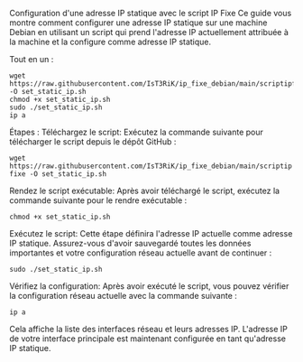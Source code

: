 Configuration d'une adresse IP statique avec le script IP Fixe
Ce guide vous montre comment configurer une adresse IP statique sur une machine Debian en utilisant un script qui prend l'adresse IP actuellement attribuée à la machine et la configure comme adresse IP statique.

Tout en un :
```
wget https://raw.githubusercontent.com/IsT3RiK/ip_fixe_debian/main/scriptipfixe -O set_static_ip.sh
chmod +x set_static_ip.sh
sudo ./set_static_ip.sh
ip a
```





Étapes :
Téléchargez le script:
Exécutez la commande suivante pour télécharger le script depuis le dépôt GitHub :


```wget https://raw.githubusercontent.com/IsT3RiK/ip_fixe_debian/main/scriptipfixe -O set_static_ip.sh```

Rendez le script exécutable:
Après avoir téléchargé le script, exécutez la commande suivante pour le rendre exécutable :



```chmod +x set_static_ip.sh```

Exécutez le script:
Cette étape définira l'adresse IP actuelle comme adresse IP statique. Assurez-vous d'avoir sauvegardé toutes les données importantes et votre configuration réseau actuelle avant de continuer :


```sudo ./set_static_ip.sh```

Vérifiez la configuration:
Après avoir exécuté le script, vous pouvez vérifier la configuration réseau actuelle avec la commande suivante :


```ip a```

Cela affiche la liste des interfaces réseau et leurs adresses IP. L'adresse IP de votre interface principale est maintenant configurée en tant qu'adresse IP statique.
